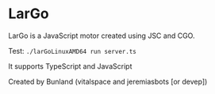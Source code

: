 # LarGo

LarGo is a JavaScript motor created using JSC and CGO.

Test:
`./larGoLinuxAMD64 run server.ts`

It supports TypeScript and JavaScript

Created by Bunland (vitalspace and jeremiasbots [or devep])
